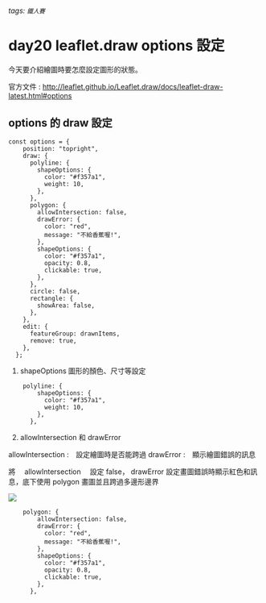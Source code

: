 ###### tags: `鐵人賽`

# day20 leaflet.draw options 設定

今天要介紹繪圖時要怎麼設定圖形的狀態。

官方文件 :
http://leaflet.github.io/Leaflet.draw/docs/leaflet-draw-latest.html#options

## options 的 draw 設定

```javascript!
const options = {
    position: "topright",
    draw: {
      polyline: {
        shapeOptions: {
          color: "#f357a1",
          weight: 10,
        },
      },
      polygon: {
        allowIntersection: false,
        drawError: {
          color: "red",
          message: "不給香蕉喔!",
        },
        shapeOptions: {
          color: "#f357a1",
          opacity: 0.8,
          clickable: true,
        },
      },
      circle: false,
      rectangle: {
        showArea: false,
      },
    },
    edit: {
      featureGroup: drawnItems,
      remove: true,
    },
  };

```

1. shapeOptions
   圖形的顏色、尺寸等設定

```javascript!
    polyline: {
        shapeOptions: {
          color: "#f357a1",
          weight: 10,
        },
      },
```

2. allowIntersection 和 drawError

allowIntersection :　設定繪圖時是否能跨過
drawError :　顯示繪圖錯誤的訊息

將　 allowIntersection 　設定 false， drawError 設定畫圖錯誤時顯示紅色和訊息，底下使用 polygon 畫圖並且跨過多邊形邊界

![](https://i.imgur.com/Mszagef.png)

```javascript!
    polygon: {
        allowIntersection: false,
        drawError: {
          color: "red",
          message: "不給香蕉喔!",
        },
        shapeOptions: {
          color: "#f357a1",
          opacity: 0.8,
          clickable: true,
        },
      },
```
